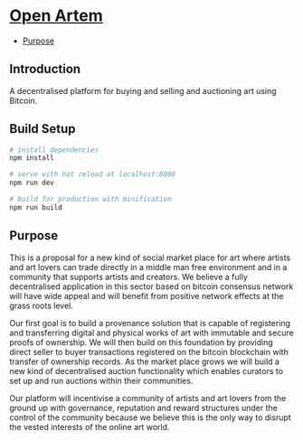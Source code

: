 # [Open Artem](https://www.openartmarket.org)

- [Purpose](#purpose)

## Introduction

A decentralised platform for buying and selling and auctioning art using Bitcoin.

## Build Setup

``` bash
# install dependencies
npm install

# serve with hot reload at localhost:8080
npm run dev

# build for production with minification
npm run build
```

## Purpose

This is a proposal for a new kind of social market place for art where artists and art lovers can trade directly in a middle man free environment and in a community that supports artists and creators. We believe a fully decentralised application in this sector based on bitcoin consensus network will have wide appeal and will benefit from positive network effects at the grass roots level.

Our first goal is to build a provenance solution that is capable of registering and transferring digital and physical works of art with immutable and secure proofs of ownership. We will then build on this foundation by providing direct seller to buyer  transactions registered on the bitcoin blockchain with transfer of ownership records. As the market place grows we will build a new kind of decentralised auction functionality which enables curators to set up and run auctions within their communities.

Our platform will incentivise a community of artists and art lovers from the ground up with governance, reputation and reward structures under the control of the community because we believe this is the only way to disrupt the vested interests of the online art world.
